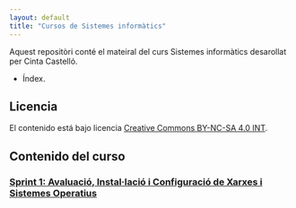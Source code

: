 ```yaml
---
layout: default
title: "Cursos de Sistemes informàtics"
---
```


Aquest repositòri conté el mateiral del curs Sistemes informàtics desarollat per Cinta Castelló.

- Índex.
  

## Licencia

El contenido está bajo licencia [Creative Commons BY-NC-SA 4.0 INT](LICENSE.md).

## Contenido del curso

### [Sprint 1: Avaluació, Instal·lació i Configuració de Xarxes i Sistemes Operatius](ps1/ps1.md)  

